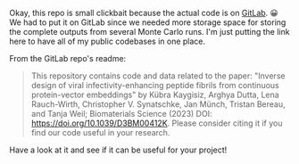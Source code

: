 Okay, this repo is small clickbait because the actual code is on [GitLab](https://gitlab.com/arghyadutta/seq-to-infect). 😀 We had to put it on GitLab since we needed more storage space for storing the complete outputs from several Monte Carlo runs. I'm just putting the link here to have all of my public codebases in one place.

From the GitLab repo's readme: 

> This repository contains code and data related to the paper: "Inverse design of viral infectivity-enhancing peptide fibrils from continuous protein-vector embeddings" by Kübra Kaygisiz, Arghya Dutta, Lena Rauch-Wirth, Christopher V. Synatschke, Jan Münch, Tristan Bereau, and Tanja Weil; Biomaterials Science (2023) DOI: https://doi.org/10.1039/D3BM00412K. Please consider citing it if you find our code useful in your research.

Have a look at it and see if it can be useful for your project!

